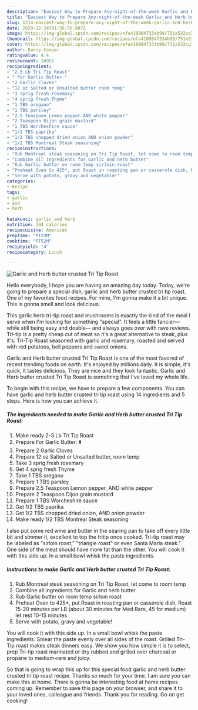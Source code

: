 ```yaml
---
description: "Easiest Way to Prepare Any-night-of-the-week Garlic and Herb butter crusted Tri Tip Roast"
title: "Easiest Way to Prepare Any-night-of-the-week Garlic and Herb butter crusted Tri Tip Roast"
slug: 1214-easiest-way-to-prepare-any-night-of-the-week-garlic-and-herb-butter-crusted-tri-tip-roast
date: 2020-12-24T01:56:55.607Z
image: https://img-global.cpcdn.com/recipes/efa4189847334b99/751x532cq70/garlic-and-herb-butter-crusted-tri-tip-roast-recipe-main-photo.jpg
thumbnail: https://img-global.cpcdn.com/recipes/efa4189847334b99/751x532cq70/garlic-and-herb-butter-crusted-tri-tip-roast-recipe-main-photo.jpg
cover: https://img-global.cpcdn.com/recipes/efa4189847334b99/751x532cq70/garlic-and-herb-butter-crusted-tri-tip-roast-recipe-main-photo.jpg
author: Danny Cooper
ratingvalue: 4.4
reviewcount: 24951
recipeingredient:
- "2-3 Lb Tri Tip Roast"
- " For Garlic Butter "
- "2 Garlic Cloves"
- "12 oz Salted or Unsalted butter room temp"
- "3 sprig fresh rosemary"
- "4 sprig fresh Thyme"
- "1 TBS oregano"
- "1 TBS parsley"
- "2.5 Teaspoon Lemon pepper AND white pepper"
- "2 Teaspoon Dijon grain mustard"
- "1 TBS Worcheshire sauce"
- "1/2 TBS paprika"
- "1/2 TBS chopped dried onion AND onion powder"
- "1/2 TBS Montreal Steak seasoning"
recipeinstructions:
- "Rub Montreal steak seasoning on Tri Tip Roast, let come to room temp"
- "Combine all ingredients for Garlic and herb butter"
- "Rub Garlic butter on room temp sirloin roast"
- "Preheat Oven to 425*, put Roast in roasting pan or casserole dish, Roast 15-20 minutes per LB (about 30 minutes for Med Rare, 45 for medium) let rest 10-15 minutes"
- "Serve with potato, gravy and vegetable!"
categories:
- Recipe
tags:
- garlic
- and
- herb

katakunci: garlic and herb 
nutrition: 204 calories
recipecuisine: American
preptime: "PT33M"
cooktime: "PT52M"
recipeyield: "4"
recipecategory: Lunch

---
```



![Garlic and Herb butter crusted Tri Tip Roast](https://img-global.cpcdn.com/recipes/efa4189847334b99/751x532cq70/garlic-and-herb-butter-crusted-tri-tip-roast-recipe-main-photo.jpg)

Hello everybody, I hope you are having an amazing day today. Today, we're going to prepare a special dish, garlic and herb butter crusted tri tip roast. One of my favorites food recipes. For mine, I'm gonna make it a bit unique. This is gonna smell and look delicious.

This garlic herb tri-tip roast and mushrooms is exactly the kind of the meal I serve when I&#39;m looking for something &#34;special&#34;. It feels a little fancier— while still being easy and doable— and always goes over with rave reviews. Tri-tip is a pretty cheap cut of meat so it&#39;s a great alternative to steak, plus it&#39;s. Tri-Tip Roast seasoned with garlic and rosemary, roasted and served with red potatoes, bell peppers and sweet onions.

Garlic and Herb butter crusted Tri Tip Roast is one of the most favored of recent trending foods on earth. It's enjoyed by millions daily. It is simple, it's quick, it tastes delicious. They are nice and they look fantastic. Garlic and Herb butter crusted Tri Tip Roast is something that I've loved my whole life.


To begin with this recipe, we have to prepare a few components. You can have garlic and herb butter crusted tri tip roast using 14 ingredients and 5 steps. Here is how you can achieve it.

<!--inarticleads1-->

##### The ingredients needed to make Garlic and Herb butter crusted Tri Tip Roast:

1. Make ready 2-3 Lb Tri Tip Roast
1. Prepare  For Garlic Butter: ⬇️
1. Prepare 2 Garlic Cloves
1. Prepare 12 oz Salted or Unsalted butter, room temp
1. Take 3 sprig fresh rosemary
1. Get 4 sprig fresh Thyme
1. Take 1 TBS oregano
1. Prepare 1 TBS parsley
1. Prepare 2.5 Teaspoon Lemon pepper, AND white pepper
1. Prepare 2 Teaspoon Dijon grain mustard
1. Prepare 1 TBS Worcheshire sauce
1. Get 1/2 TBS paprika
1. Get 1/2 TBS chopped dried onion, AND onion powder
1. Make ready 1/2 TBS Montreal Steak seasoning


I also put some red wine and butter in the searing pan to take off every little bit and simmer it, excellent to top the tritip once cooked. Tri-tip roast may be labeled as &#34;sirloin roast,&#34; &#34;triangle roast&#34; or even Santa Maria steak.&#34; One side of the meat should have more fat than the other. You will cook it with this side up. In a small bowl whisk the paste ingredients. 

<!--inarticleads2-->

##### Instructions to make Garlic and Herb butter crusted Tri Tip Roast:

1. Rub Montreal steak seasoning on Tri Tip Roast, let come to room temp
1. Combine all ingredients for Garlic and herb butter
1. Rub Garlic butter on room temp sirloin roast
1. Preheat Oven to 425*, put Roast in roasting pan or casserole dish, Roast 15-20 minutes per LB (about 30 minutes for Med Rare, 45 for medium) let rest 10-15 minutes
1. Serve with potato, gravy and vegetable!


You will cook it with this side up. In a small bowl whisk the paste ingredients. Smear the paste evenly over all sides of the roast. Grilled Tri-Tip roast makes steak dinners easy. We show you how simple it is to select, prep Tri-tip roast marinated or dry rubbed and grilled over charcoal or propane to medium-rare and juicy. 

So that is going to wrap this up for this special food garlic and herb butter crusted tri tip roast recipe. Thanks so much for your time. I am sure you can make this at home. There is gonna be interesting food at home recipes coming up. Remember to save this page on your browser, and share it to your loved ones, colleague and friends. Thank you for reading. Go on get cooking!
